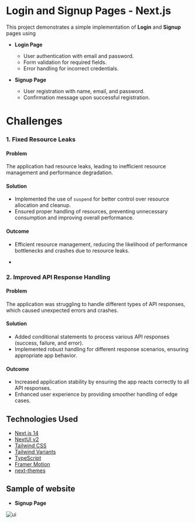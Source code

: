 # Login and Signup Pages - Next.js  

This project demonstrates a simple implementation of **Login** and **Signup** pages using 

- **Login Page**  
  - User authentication with email and password.  
  - Form validation for required fields.  
  - Error handling for incorrect credentials.  

- **Signup Page**  
  - User registration with name, email, and password.  
  - Confirmation message upon successful registration.
 
# Challenges

### 1. Fixed Resource Leaks
#### Problem
The application had resource leaks, leading to inefficient resource management and performance degradation.

#### Solution
- Implemented the use of `suspend` for better control over resource allocation and cleanup.
- Ensured proper handling of resources, preventing unnecessary consumption and improving overall performance.

#### Outcome
- Efficient resource management, reducing the likelihood of performance bottlenecks and crashes due to resource leaks.

-

### 2. Improved API Response Handling
#### Problem
The application was struggling to handle different types of API responses, which caused unexpected errors and crashes.

#### Solution
- Added conditional statements to process various API responses (success, failure, and error).
- Implemented robust handling for different response scenarios, ensuring appropriate app behavior.

#### Outcome
- Increased application stability by ensuring the app reacts correctly to all API responses.
- Enhanced user experience by providing smoother handling of edge cases.



## Technologies Used

- [Next.js 14](https://nextjs.org/docs/getting-started)
- [NextUI v2](https://nextui.org/)
- [Tailwind CSS](https://tailwindcss.com/)
- [Tailwind Variants](https://tailwind-variants.org)
- [TypeScript](https://www.typescriptlang.org/)
- [Framer Motion](https://www.framer.com/motion/)
- [next-themes](https://github.com/pacocoursey/next-themes)

## Sample of website
- **Signup Page**
  
![ui](https://github.com/user-attachments/assets/7f218e8d-c8fa-47d4-bc91-9323359d9a3f)



